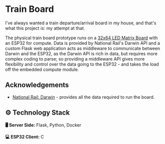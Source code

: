 
# Train Board

I've always wanted a train departure/arrival board in my house, and that's what this project is: my attempt at that.

The physical train board prototype runs on a [32x64 LED Matrix Board](https://www.waveshare.com/wiki/RGB-Matrix-P3-64x32) with an ESP32 for compute. Data is provided by National Rail's Darwin API and a custom Flask web application acts as middleware to communicate between Darwin and the ESP32, as the Darwin API is rich in data, but requires more complex coding to parse; so providing a middleware API gives more flexibility and control over the data going to the ESP32 - and takes the load off the embedded compute module.

## Acknowledgements

 - [National Rail: Darwin](https://www.nationalrail.co.uk/developers/darwin-data-feeds/) - provides all the data required to run the board.

## ⚙️ Technology Stack

**🖥️ Server Side:** Flask, Python, Docker

**💻 ESP32 Client:** C


